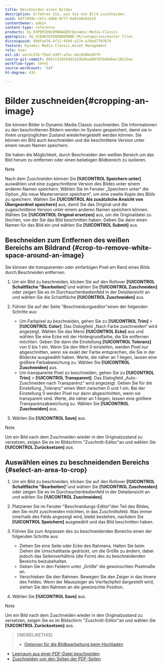 ```yaml
---
title: Beschneiden eines Bildes
description: Erfahren Sie, wie Sie ein Bild zuschneiden.
uuid: 84f199de-cbfc-4d06-877f-6e9148e82e15
contentOwner: admin
content-type: reference
products: SG_EXPERIENCEMANAGER/Dynamic-Media-Classic
geptopics: SG_SCENESEVENONDEMAND_PK/categories/master_files
discoiquuid: 99dfa476-4f11-4569-a27e-a76ed7787674
feature: Dynamic Media Classic,Asset Management
role: User
exl-id: aec4c256-f5ed-4307-afec-dec848be95f9
source-git-commit: 885fcd16559d31d3b9bad88705b4b6bec18515ee
workflow-type: tm+mt
source-wordcount: '547'
ht-degree: 43%

---
```


# Bilder zuschneiden{#cropping-an-image}

Sie können Bilder in Dynamic Media Classic zuschneiden. Die Informationen zu den beschnittenen Bildern werden im System gespeichert, damit sie in ihrem ursprünglichen Zustand wiederhergestellt werden können. Sie können ein Bild auch beschneiden und die beschnittene Version unter einem neuen Namen speichern.

Sie haben die Möglichkeit, durch Beschneiden den weißen Bereich um das Bild herum zu entfernen oder einen beliebigen Bildbereich zu isolieren.

>[!NOTE]
>
>Nach dem Zuschneiden können Sie **[!UICONTROL Speichern unter]** auswählen und eine zugeschnittene Version des Bildes unter einem anderen Namen speichern. Wählen Sie im Fenster „Speichern unter“ die Option „Als neue Masterversion speichern“, um eine zweite Kopie des Bilds zu speichern. Wählen Sie **[!UICONTROL Als zusätzliche Ansicht von Übergeordnet speichern]** aus, damit Sie das Original und die zugeschnittene Version unter einem anderen Namen speichern können. Wählen Sie **[!UICONTROL Original ersetzen]** aus, um die Originaldatei zu löschen, von der Sie das Bild beschnitten haben. Geben Sie dann einen Namen für das Bild ein und wählen Sie **[!UICONTROL Submit]** aus.

## Beschneiden zum Entfernen des weißen Bereichs am Bildrand {#crop-to-remove-white-space-around-an-image}

Sie können die transparenten oder einfarbigen Pixel am Rand eines Bilds durch Beschneiden entfernen.

1. Um ein Bild zu beschneiden, klicken Sie auf den Rollover **[!UICONTROL Schaltfläche &quot;Bearbeiten]**&quot;und wählen Sie **[!UICONTROL Zuschneiden]** oder zeigen Sie es im Durchsuchenbedienfeld in der Detailansicht an und wählen Sie die Schaltfläche **[!UICONTROL Zuschneiden]** aus.
1. Führen Sie auf der Seite &quot;Beschneidungseditor&quot;einen der folgenden Schritte aus:

   * Um Farbpixel zu beschneiden, gehen Sie zu **[!UICONTROL Trim]** > **[!UICONTROL Color]**. Das Dialogfeld „Nach Farbe zuschneiden“ wird angezeigt. Wählen Sie das Menü **[!UICONTROL Ecke]** aus und wählen Sie eine Ecke mit der Hintergrundfarbe, die Sie entfernen möchten. Geben Sie dann die Einstellung **[!UICONTROL Toleranz]** von 0 bis 1 ein. Wenn Sie den Wert 0 einstellen, werden Pixel nur abgeschnitten, wenn sie exakt der Farbe entsprechen, die Sie in der Bildecke ausgewählt haben. Werte, die näher an 1 liegen, lassen eine größere Farbabweichung zu. Wählen Sie **[!UICONTROL Zuschneiden]** aus.
   * Um transparente Pixel zu beschneiden, gehen Sie zu **[!UICONTROL Trim]** > **[!UICONTROL Transparent]**. Das Dialogfeld „Auto-Zuschneiden nach Transparenz“ wird angezeigt. Geben Sie für die Einstellung „Toleranz“ einen Wert zwischen 0 und 1 ein. Bei der Einstellung 0 werden Pixel nur dann abgeschnitten, wenn sie transparent sind. Werte, die näher an 1 liegen, lassen eine größere Transparenzabweichung zu. Wählen Sie **[!UICONTROL Zuschneiden]** aus.

1. Wählen Sie **[!UICONTROL Save]** aus.

>[!NOTE]
>
>Um ein Bild nach dem Zuschneiden wieder in den Originalzustand zu versetzen, zeigen Sie es im Bildschirm &quot;Zuschnitt-Editor&quot;an und wählen Sie **[!UICONTROL Zurücksetzen]** aus.

## Auswählen eines zu beschneidenden Bereichs {#select-an-area-to-crop}

1. Um ein Bild zu beschneiden, klicken Sie auf den Rollover **[!UICONTROL Schaltfläche &quot;Bearbeiten]**&quot;und wählen Sie **[!UICONTROL Zuschneiden]** oder zeigen Sie es im Durchsuchenbedienfeld in der Detailansicht an und wählen Sie **[!UICONTROL Zuschneiden]**.

1. Platzieren Sie im Fenster &quot;Beschneidungs-Editor&quot;den Teil des Bildes, den Sie nicht zuschneiden möchten, in das Zuschnittsfeld. Was immer innerhalb des Felds angezeigt wird, bleibt bestehen, nachdem Sie **[!UICONTROL Speichern]** ausgewählt und das Bild beschnitten haben.
1. Führen Sie zum Anpassen des zu beschneidenden Bereichs einen der folgenden Schritte aus:

   * Ziehen Sie eine Seite oder Ecke des Rahmens. Halten Sie beim Ziehen die Umschalttaste gedrückt, um die Größe zu ändern, dabei jedoch das Seitenverhältnis (die Form) des zu beschneidenden Bereichs beizubehalten.
   * Geben Sie in den Feldern unter „Größe“ die gewünschten Pixelmaße an.
   * Verschieben Sie den Rahmen. Bewegen Sie den Zeiger in das Innere des Feldes. Wenn der Mauszeiger als Vierfachpfeil dargestellt wird, ziehen Sie den Rahmen an die gewünschte Position.

1. Wählen Sie **[!UICONTROL Save]** aus.

>[!NOTE]
>
>Um ein Bild nach dem Zuschneiden wieder in den Originalzustand zu versetzen, zeigen Sie es im Bildschirm &quot;Zuschnitt-Editor&quot;an und wählen Sie **[!UICONTROL Zurücksetzen]** aus.

>[!MORELIKETHIS]
>
>* [Optionen für die Bildbearbeitung beim Hochladen](image-editing-options-upload.md#image-editing-options-at-upload)
* [Leerraum aus einer PDF-Datei beschneiden](pdfs.md#cropping_white_space_from_a_pdf_file)
* [Zuschneiden von den Seiten der PDF-Seiten](pdfs.md#cropping_from_the_sides_of_pdf_pages)


